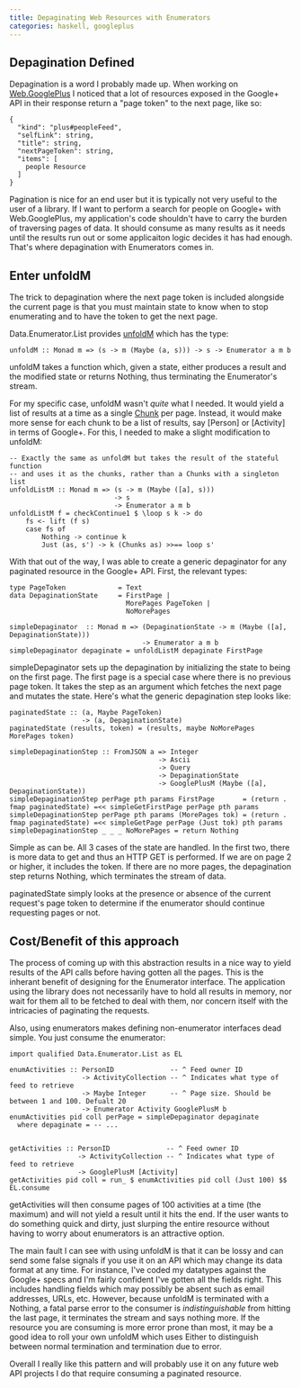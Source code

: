 ```yaml
---
title: Depaginating Web Resources with Enumerators
categories: haskell, googleplus
---
```


## Depagination Defined
Depagination is a word I probably made up. When working on
[Web.GooglePlus](http://hackage.haskell.org/package/googleplus) I noticed that
a lot of resources exposed in the Google+ API in their response return a "page
token" to the next page, like so:

~~~{.json}
{
  "kind": "plus#peopleFeed",
  "selfLink": string,
  "title": string,
  "nextPageToken": string,
  "items": [
    people Resource
  ]
}
~~~

Pagination is nice for an end user but it is typically not very useful to the
user of a library. If I want to perform a search for people on Google+ with
Web.GooglePlus, my application's code shouldn't have to carry the burden of
traversing pages of data. It should consume as many results as it needs until
the results run out or some applicaiton logic decides it has had enough. That's
where depagination with Enumerators comes in.

## Enter unfoldM

The trick to depagination where the next page token is included alongside the
current page is that you must maintain state to know when to stop enumerating
and to have the token to get the next page.

Data.Enumerator.List provides [unfoldM](http://hackage.haskell.org/packages/archive/enumerator/latest/doc/html/Data-Enumerator-List.html#v:unfoldM) which has the type:

~~~{.haskell}
unfoldM :: Monad m => (s -> m (Maybe (a, s))) -> s -> Enumerator a m b
~~~

unfoldM takes a function which, given a state, either produces a result and the
modified state or returns Nothing, thus terminating the Enumerator's stream.

For my specific case, unfoldM wasn't *quite* what I needed. It would yield a
list of results at a time as a single
[Chunk](http://hackage.haskell.org/packages/archive/enumerator/latest/doc/html/Data-Enumerator.html#v:Chunks)
per page. Instead, it would make more sense for each chunk to be a list of
results, say [Person] or [Activity] in terms of Google+. For this, I needed to
make a slight modification to unfoldM:

~~~{.haskell}
-- Exactly the same as unfoldM but takes the result of the stateful function
-- and uses it as the chunks, rather than a Chunks with a singleton list
unfoldListM :: Monad m => (s -> m (Maybe ([a], s)))
                          -> s
                          -> Enumerator a m b
unfoldListM f = checkContinue1 $ \loop s k -> do
	fs <- lift (f s)
	case fs of
		Nothing -> continue k
		Just (as, s') -> k (Chunks as) >>== loop s'
~~~

With that out of the way, I was able to create a generic depaginator for any
paginated resource in the Google+ API. First, the relevant types:

~~~{.haskell}
type PageToken             = Text
data DepaginationState     = FirstPage |
                             MorePages PageToken |
                             NoMorePages

simpleDepaginator  :: Monad m => (DepaginationState -> m (Maybe ([a], DepaginationState)))
                                 -> Enumerator a m b
simpleDepaginator depaginate = unfoldListM depaginate FirstPage
~~~

simpleDepaginator sets up the depagination by initializing the state to being
on the first page. The first page is a special case where there is no previous
page token. It takes the step as an argument which fetches the next page and
mutates the state. Here's what the generic depagination step looks like:

~~~{.haskell}
paginatedState :: (a, Maybe PageToken)
                  -> (a, DepaginationState)
paginatedState (results, token) = (results, maybe NoMorePages MorePages token)

simpleDepaginationStep :: FromJSON a => Integer
                                     -> Ascii 
                                     -> Query 
                                     -> DepaginationState 
                                     -> GooglePlusM (Maybe ([a], DepaginationState))
simpleDepaginationStep perPage pth params FirstPage       = (return . fmap paginatedState) =<< simpleGetFirstPage perPage pth params
simpleDepaginationStep perPage pth params (MorePages tok) = (return . fmap paginatedState) =<< simpleGetPage perPage (Just tok) pth params
simpleDepaginationStep _ _ _ NoMorePages = return Nothing
~~~

Simple as can be. All 3 cases of the state are handled. In the first two, there
is more data to get and thus an HTTP GET is performed. If we are on page 2 or
higher, it includes the token. If there are no more pages, the depagination
step returns Nothing, which terminates the stream of data.

paginatedState simply looks at the presence or absence of the current request's
page token to determine if the enumerator should continue requesting pages or
not.

## Cost/Benefit of this approach
The process of coming up with this abstraction results in a nice way to yield
results of the API calls before having gotten all the pages. This is the
inherant benefit of designing for the Enumerator interface. The application
using the library does not necessarily have to hold all results in memory, nor
wait for them all to be fetched to deal with them, nor concern itself with the
intricacies of paginating the requests. 

Also, using enumerators makes defining non-enumerator interfaces dead simple. You just consume the enumerator:

~~~{.haskell}
import qualified Data.Enumerator.List as EL

enumActivities :: PersonID              -- ^ Feed owner ID
                  -> ActivityCollection -- ^ Indicates what type of feed to retrieve
                  -> Maybe Integer      -- ^ Page size. Should be between 1 and 100. Defualt 20
                  -> Enumerator Activity GooglePlusM b
enumActivities pid coll perPage = simpleDepaginator depaginate
  where depaginate = -- ...


getActivities :: PersonID              -- ^ Feed owner ID
                 -> ActivityCollection -- ^ Indicates what type of feed to retrieve
                 -> GooglePlusM [Activity]
getActivities pid coll = run_ $ enumActivities pid coll (Just 100) $$ EL.consume
~~~

getActivities will then consume pages of 100 activities at a time (the maximum)
and will not yield a result until it hits the end. If the user wants to do
something quick and dirty, just slurping the entire resource without having to
worry about enumerators is an attractive option.


The main fault I can see with using unfoldM is that it can be lossy and can
send some false signals if you use it on an API which may change its data
format at any time. For instance, I've coded my datatypes against the Google+
specs and I'm fairly confident I've gotten all the fields right. This includes
handling fields which may possibly be absent such as email addresses, URLs,
etc. However, because unfoldM is terminated with a Nothing, a fatal parse error
to the consumer is *indistinguishable* from hitting the last page, it
terminates the stream and says nothing more. If the resource you are consuming
is more error prone than most, it may be a good idea to roll your own unfoldM
which uses Either to distinguish between normal termination and termination due
to error.

Overall I really like this pattern and will probably use it on any future web
API projects I do that require consuming a paginated resource.
